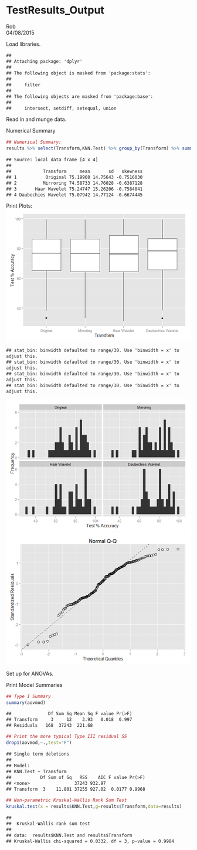 # TestResults_Output
Rob  
04/08/2015  


Load libraries.

```
## 
## Attaching package: 'dplyr'
## 
## The following object is masked from 'package:stats':
## 
##     filter
## 
## The following objects are masked from 'package:base':
## 
##     intersect, setdiff, setequal, union
```

Read in and munge data.



Numerical Summary

```r
## Numerical Summary:
results %>% select(Transform,KNN.Test) %>% group_by(Transform) %>% summarise_each(funs(mean,sd,skewness)) %>% arrange(Transform) 
```

```
## Source: local data frame [4 x 4]
## 
##            Transform     mean       sd   skewness
## 1           Original 75.19960 14.75643 -0.7516030
## 2          Mirroring 74.58733 14.76028 -0.6387128
## 3       Haar Wavelet 75.24747 15.26206 -0.7584041
## 4 Daubechies Wavelet 75.07942 14.77124 -0.6674445
```

Print Plots:
![](Results_Output_files/figure-html/unnamed-chunk-4-1.png) 

```
## stat_bin: binwidth defaulted to range/30. Use 'binwidth = x' to adjust this.
## stat_bin: binwidth defaulted to range/30. Use 'binwidth = x' to adjust this.
## stat_bin: binwidth defaulted to range/30. Use 'binwidth = x' to adjust this.
## stat_bin: binwidth defaulted to range/30. Use 'binwidth = x' to adjust this.
```

![](Results_Output_files/figure-html/unnamed-chunk-4-2.png) ![](Results_Output_files/figure-html/unnamed-chunk-4-3.png) 

Set up for ANOVAs.


Print Model Summaries

```r
## Type I Summary
summary(aovmod)
```

```
##              Df Sum Sq Mean Sq F value Pr(>F)
## Transform     3     12    3.93   0.018  0.997
## Residuals   168  37243  221.68
```

```r
## Print the more typical Type III residual SS
drop1(aovmod,~.,test="F")
```

```
## Single term deletions
## 
## Model:
## KNN.Test ~ Transform
##           Df Sum of Sq   RSS    AIC F value Pr(>F)
## <none>                 37243 932.97               
## Transform  3    11.801 37255 927.02  0.0177 0.9968
```

```r
## Non-parametric Kruskal-Wallis Rank Sum Test
kruskal.test(x = results$KNN.Test,g=results$Transform,data=results)
```

```
## 
## 	Kruskal-Wallis rank sum test
## 
## data:  results$KNN.Test and results$Transform
## Kruskal-Wallis chi-squared = 0.0332, df = 3, p-value = 0.9984
```
